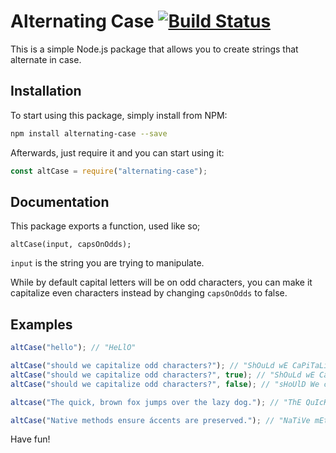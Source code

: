 # Alternating Case [![Build Status](https://travis-ci.org/haykam821/Alternating-Case.svg?branch=master)](https://travis-ci.org/haykam821/Alternating-Case)

This is a simple Node.js package that allows you to create strings that alternate in case.

## Installation

To start using this package, simply install from NPM:

```bash
npm install alternating-case --save
```

Afterwards, just require it and you can start using it:

```js
const altCase = require("alternating-case");
```

## Documentation

This package exports a function, used like so;

```
altCase(input, capsOnOdds);
```

`input` is the string you are trying to manipulate.

While by default capital letters will be on odd characters, you can make it capitalize even characters instead by changing `capsOnOdds` to false.

## Examples

```javascript
altCase("hello"); // "HeLlO"

altCase("should we capitalize odd characters?"); // "ShOuLd wE CaPiTaLiZe oDd cHaRaCtErS?"
altCase("should we capitalize odd characters?", true); // "ShOuLd wE CaPiTaLiZe oDd cHaRaCtErS?"
altCase("should we capitalize odd characters?", false); // "sHoUlD We cApItAlIzE OdD ChArAcTeRs?"

altcase("The quick, brown fox jumps over the lazy dog."); // "ThE QuIcK, bRoWn fOx jUmPs oVeR ThE LaZy dOg."

altCase("Native methods ensure áccents are preserved."); // "NaTiVe mEtHoDs eNsUrE ÁcCeNtS ArE PrEsErVeD."
```

Have fun!
